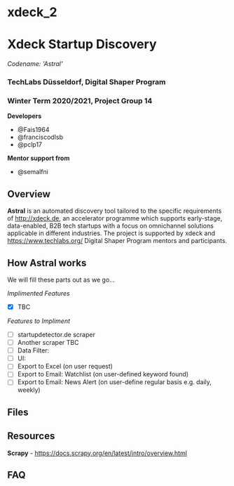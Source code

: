 # xdeck_2

# Xdeck Startup Discovery
*Codename: 'Astral'*

### TechLabs Düsseldorf, Digital Shaper Program
### Winter Term 2020/2021, Project Group 14

**Developers**
* @Fais1964
* @franciscodlsb
* @pclp17

**Mentor support from**
* @semalfni

## Overview

**Astral** is an automated discovery tool tailored to the specific requirements of http://xdeck.de, an accelerator programme which supports early-stage, data-enabled, B2B tech startups with a focus on omnichannel solutions applicable in different industries. The project is supported by xdeck and https://www.techlabs.org/ Digital Shaper Program mentors and participants.

## How Astral works

We will fill these parts out as we go...

*Implimented Features*
- [x] TBC

*Features to Impliment*
- [ ] startupdetector.de scraper
- [ ] Another scraper TBC
- [ ] Data Filter:
- [ ] UI:
- [ ] Export to Excel (on user request)
- [ ] Export to Email: Watchlist (on user-defined keyword found)
- [ ] Export to Email: News Alert (on user-define regular basis e.g. daily, weekly)

## Files

## Resources

**Scrapy** - https://docs.scrapy.org/en/latest/intro/overview.html

## FAQ
